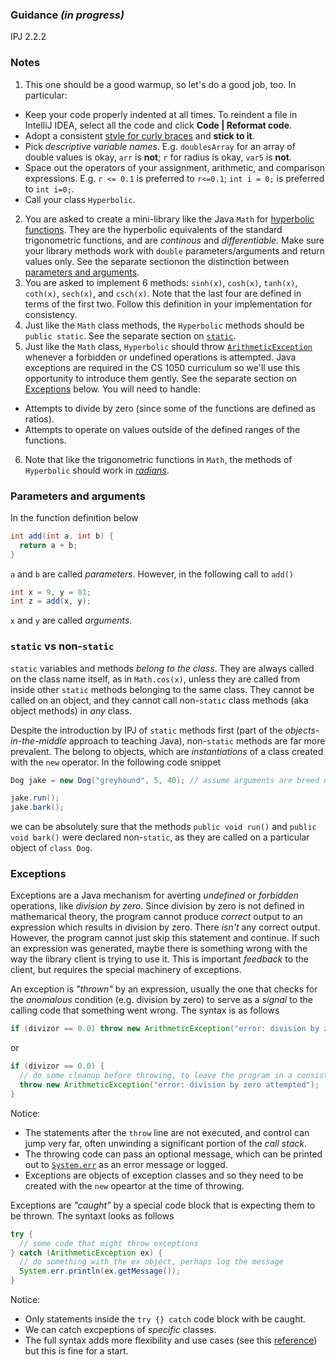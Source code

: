 ### Guidance _(in progress)_
IPJ 2.2.2
### Notes

1. This one should be a good warmup, so let's do a good job, too. In particular:
  * Keep your code properly indented at all times. To reindent a file in IntelliJ IDEA, select all the code and click **Code | Reformat code**.
  * Adopt a consistent [style for curly braces](https://jeremybytes.blogspot.com/2013/04/where-do-curly-braces-belong.html) and **stick to it**.
  * Pick _descriptive variable names_. E.g. `doublesArray` for an array of double values is okay, `arr` is **not**; `r` for radius is okay, `var5` is **not**.
  * Space out the operators of your assignment, arithmetic, and comparison expressions. E.g. `r <= 0.1` is preferred to `r<=0.1`; `int i = 0;` is preferred to `int i=0;`.
  * Call your class `Hyperbolic`.
2. You are asked to create a mini-library like the Java `Math` for [hyperbolic functions](https://en.wikipedia.org/wiki/Hyperbolic_function). They are the hyperbolic equivalents of the standard trigonometric functions, and are _continous_ and _differentiable_. Make sure your library methods work with `double` parameters/arguments and return values only. See the separate sectionon the distinction between [parameters and arguments](#parameters-and-arguments).
3. You are asked to implement 6 methods: `sinh(x)`, `cosh(x)`, `tanh(x)`, `coth(x)`, `sech(x)`, and `csch(x)`. Note that the last four are defined in terms of the first two. Follow this definition in your implementation for consistency.
4. Just like the `Math` class methods, the `Hyperbolic` methods should be `public static`. See the separate section on [`static`](#static-vs-non-static).
5. Just like the `Math` class, `Hyperbolic` should throw [`ArithmeticException`](https://docs.oracle.com/javase/8/docs/api/java/lang/ArithmeticException.html) whenever a forbidden or undefined operations is attempted. Java exceptions are required in the CS 1050 curriculum so we'll use this opportunity to introduce them gently. See the separate section on [Exceptions](#exceptions) below. You will need to handle:
  * Attempts to divide by zero (since some of the functions are defined as ratios).
  * Attempts to operate on values outside of the defined ranges of the functions.
6. Note that like the trigonometric functions in `Math`, the methods of `Hyperbolic` should work in [_radians_](https://en.wikipedia.org/wiki/Radian).

### Parameters and arguments

In the function definition below
```java
int add(int a, int b) {
  return a + b;
}
```
`a` and `b` are called _parameters_. However, in the following call to `add()`
```java
int x = 9, y = 81;
int z = add(x, y);
```
`x` and `y` are called _arguments_.

### `static` vs non-`static`

`static` variables and methods _belong to the class_. They are always called on the class name itself, as in `Math.cos(x)`, unless they are called from inside other `static` methods belonging to the same class. They cannot be called on an object, and they cannot call non-`static` class methods (aka object methods) in _any_ class.

Despite the introduction by IPJ of `static` methods first (part of the _objects-in-the-middle_ approach to teaching Java), non-`static` methods are far more prevalent. The belong to objects, which are _instantiations_ of a class created with the `new` operator. In the following code snippet
```java
Dog jake = new Dog("greyhound", 5, 40); // assume arguments are breed name, age, and weight in lbs

jake.run();
jake.bark();
```
we can be absolutely sure that the methods `public void run()` and `public void bark()` were declared non-`static`, as they are called on a particular object of `class Dog`.

### Exceptions

Exceptions are a Java mechanism for averting _undefined_ or _forbidden_ operations, like _division by zero_. Since division by zero is not defined in mathemarical theory, the program cannot produce _correct_ output to an expression which results in division by zero. There *isn't* any correct output. However, the program cannot just skip this statement and continue. If such an expression was generated, maybe there is something wrong with the way the library client is trying to use it. This is important _feedback_ to the client, but requires the special machinery of exceptions.

An exception is _"thrown"_ by an expression, usually the one that checks for the _anomalous_ condition (e.g. division by zero) to serve as a _signal_ to the calling code that something went wrong. The syntax is as follows
```java
if (divizor == 0.0) throw new ArithmeticException("error: division by zero attempted");
```
or
```java
if (divizor == 0.0) {
  // do some cleanup before throwing, to leave the program in a consistent state
  throw new ArithmeticException("error: division by zero attempted");
}
```
Notice:
  * The statements after the `throw` line are not executed, and control can jump very far, often unwinding a significant portion of the _call stack_.
  * The throwing code can pass an optional message, which can be printed out to [`System.err`](https://docs.oracle.com/javase/8/docs/api/java/lang/System.html#err) as an error message or logged.
  * Exceptions are objects of exception classes and so they need to be created with the `new` opeartor at the time of throwing.

Exceptions are _"caught"_ by a special code block that is expecting them to be thrown. The syntaxt looks as follows
```java
try {
  // some code that might throw exceptions
} catch (ArithmeticException ex) {
  // do something with the ex object, perhaps log the message
  System.err.println(ex.getMessage());
}
```
Notice:
  * Only statements inside the `try {} catch` code block with be caught.
  * We can catch excpeptions of _specific_ classes.
  * The full syntax adds more flexibility and use cases (see this [reference](https://en.wikibooks.org/wiki/Java_Programming/Throwing_and_Catching_Exceptions)) but this is fine for a start. 
